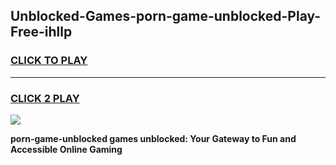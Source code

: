 
## Unblocked-Games-porn-game-unblocked-Play-Free-ihllp
<h3>
<a href="https://premium76.site?title=porn-game-unblocked&ref=23A">CLICK TO PLAY</a></h3>
<hr>

<h3>
<a href="https://premium76.site?title=porn-game-unblocked&ref=23A">CLICK 2 PLAY</a>
  
</h3>

<a href="https://premium76.site?title=porn-game-unblocked&ref=23A"><img src="https://clearcache.store/games.png"></a>


**porn-game-unblocked games unblocked: Your Gateway to Fun and Accessible Online Gaming**
